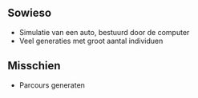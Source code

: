 ## Sowieso
- Simulatie van een auto, bestuurd door de computer
- Veel generaties met groot aantal individuen

## Misschien
- Parcours generaten
